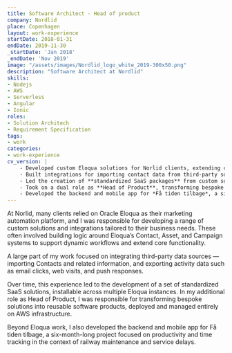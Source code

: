 ```yaml
---
title: Software Architect - Head of product
company: Nordlid
place: Copenhagen
layout: work-experience
startDate: 2018-01-31
endDate: 2019-11-30
_startDate: 'Jan 2018'
_endDate: 'Nov 2019'
image: "/assets/images/Nordlid_logo_white_2019-300x50.png"
description: "Software Architect at Nordlid"
skills:
- Nodejs
- AWS
- Serverless
- Angular
- Ionic
roles:
- Solution Architech
- Requirement Specification
tags:
- work
categories:
- work-experience
cv_version: |
    - Developed custom Eloqua solutions for Norlid clients, extending core marketing automation capabilities with contact logic, asset management, and campaign workflows
    - Built integrations for importing contact data from third-party sources and exporting activity metrics such as email clicks, push responses, and web interactions
    - Led the creation of **standardized SaaS packages** from custom solutions, installable across Eloqua instances and deployed on AWS
    - Took on a dual role as **Head of Product**, transforming bespoke work into scalable, reusable applications
    - Developed the backend and mobile app for *Få tiden tilbage*, a six-month project focused on tracking productivity and delays in the railway maintenance sector
---
```


At Norlid, many clients relied on Oracle Eloqua as their marketing automation platform, and I was responsible for developing a range of custom solutions and integrations tailored to their business needs. These often involved building logic around Eloqua’s Contact, Asset, and Campaign systems to support dynamic workflows and extend core functionality.

A large part of my work focused on integrating third-party data sources — importing Contacts and related information, and exporting activity data such as email clicks, web visits, and push responses.

Over time, this experience led to the development of a set of standardized SaaS solutions, installable across multiple Eloqua instances. In my additional role as Head of Product, I was responsible for transforming bespoke solutions into reusable software products, deployed and managed entirely on AWS infrastructure.

Beyond Eloqua work, I also developed the backend and mobile app for Få tiden tilbage, a six-month-long project focused on productivity and time tracking in the context of railway maintenance and service delays.





